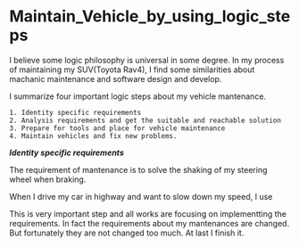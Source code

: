 # Maintain_Vehicle_by_using_logic_steps



I believe some logic philosophy is universal in some degree. In my process of maintaining my SUV(Toyota Rav4), I find some similarities about machanic maintenance and software design and develop.

I summarize four important logic steps about my vehicle mantenance.

    1. Identity specific requirements
    2. Analysis requirements and get the suitable and reachable solution
    3. Prepare for tools and place for vehicle maintenance
    4. Maintain vehicles and fix new problems.
    
 ***Identity specific requirements***
 
  The requirement of mantenance is to solve the shaking of my steering wheel when braking. 
  
  When I drive my car in highway and want to slow down my speed, I use 
  
  This is very important step and all works are focusing on implementting the requirements. In fact the requirements about my mantenances are changed. But 
fortunately they are not changed too much. At last I finish it.
  
